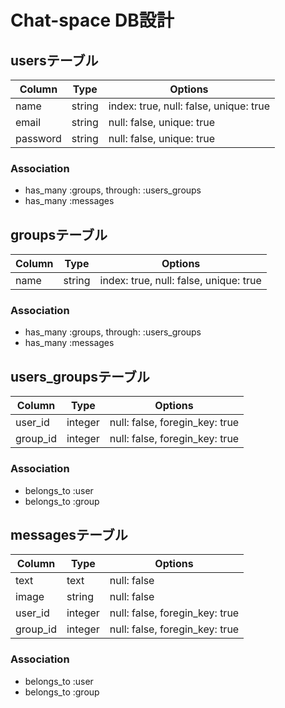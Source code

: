 # Chat-space DB設計
## usersテーブル
|Column|Type|Options|
|------|----|-------|
|name|string|index: true, null: false, unique: true|
|email|string|null: false, unique: true|
|password|string|null: false, unique: true|
### Association
- has_many :groups, through: :users_groups
- has_many :messages

## groupsテーブル
|Column|Type|Options|
|------|----|-------|
|name|string|index: true, null: false, unique: true|
### Association
- has_many :groups, through: :users_groups
- has_many :messages

## users_groupsテーブル
|Column|Type|Options|
|------|----|-------|
|user_id|integer|null: false, foregin_key: true|
|group_id|integer|null: false, foregin_key: true|
### Association
- belongs_to :user
- belongs_to :group

## messagesテーブル
|Column|Type|Options|
|------|----|-------|
|text|text|null: false|
|image|string|null: false|
|user_id|integer|null: false, foregin_key: true|
|group_id|integer|null: false, foregin_key: true|
### Association
- belongs_to :user
- belongs_to :group